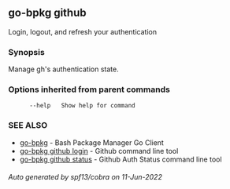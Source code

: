 ## go-bpkg github

Login, logout, and refresh your authentication

### Synopsis

Manage gh's authentication state.

### Options inherited from parent commands

```
      --help   Show help for command
```

### SEE ALSO

* [go-bpkg](go-bpkg.md)	 - Bash Package Manager Go Client
* [go-bpkg github login](go-bpkg_github_login.md)	 - Github command line tool
* [go-bpkg github status](go-bpkg_github_status.md)	 - Github Auth Status command line tool

###### Auto generated by spf13/cobra on 11-Jun-2022
